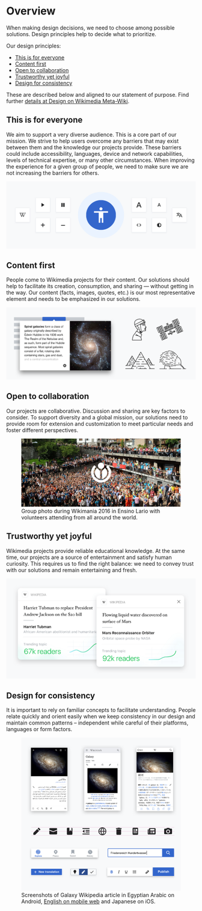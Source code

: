 # Overview

When making design decisions, we need to choose among possible solutions. Design principles help to
decide what to prioritize.

Our design principles:
- [This is for everyone](#this-is-for-everyone)
- [Content first](#content-first)
- [Open to collaboration](#open-to-collaboration)
- [Trustworthy yet joyful](#trustworthy-yet-joyful)
- [Design for consistency](#design-for-consistency)

These are described below and aligned to our statement of purpose. Find further [details at Design on Wikimedia Meta-Wiki](https://meta.wikimedia.org/wiki/Design).

## This is for everyone

We aim to support a very diverse audience. This is a core part of our mission. We strive to help
users overcome any barriers that may exist between them and the knowledge our projects provide.
These barriers could include accessibility, languages, device and network capabilities, levels of
technical expertise, or many other circumstances. When improving the experience for a given group
of people, we need to make sure we are not increasing the barriers for others.

![A series of icons representing different factors of accessibility and inclusion surrounding a human avatar](../assets/design-principles/overview/01_this-is-for-everyone.svg)

## Content first

People come to Wikimedia projects for their content. Our solutions should help to facilitate its
creation, consumption, and sharing — without getting in the way. Our content (facts, images,
quotes, etc.) is our most representative element and needs to be emphasized in our solutions.

![A sample of content from Wikipedia](../assets/design-principles/overview/02_content-first%402x.png)

## Open to collaboration

Our projects are collaborative. Discussion and sharing are key factors to consider. To support diversity and a global mission, our solutions need to provide room for extension and customization
to meet particular needs and foster different perspectives.

<figure>
	<img src="../assets/design-principles/overview/03_open-to-collaboration_Wikimania_2016.jpg" alt="Group photo during Wikimania 2016 in Ensino Lario with volunteers attending from all around the world">
	<figcaption>Group photo during Wikimania 2016 in Ensino Lario with volunteers attending from all around the world.</figcaption>
</figure>

## Trustworthy yet joyful

Wikimedia projects provide reliable educational knowledge. At the same time, our projects are a
source of entertainment and satisfy human curiosity. This requires us to find the right balance: we
need to convey trust with our solutions and remain entertaining and fresh.

![Wikipedia content with a live reader count](../assets/design-principles/overview/04_trustworthy-yet-joyful%402x.png)

## Design for consistency

It is important to rely on familiar concepts to facilitate understanding. People relate quickly and
orient easily when we keep consistency in our design and maintain common patterns – independent
while careful of their platforms, languages or form factors.

<figure>
	<img src="../assets/design-principles/overview/05_consistency@2x.png" alt="Group photo during Wikimania 2016 in Ensino Lario with volunteers attending from all around the world">
	<figcaption>Screenshots of Galaxy Wikipedia article in Egyptian Arabic on Android, <a href="https://en.m.wikipedia.org/wiki/Galaxy">English on mobile web</a> and Japanese on iOS.</figcaption>
</figure>
